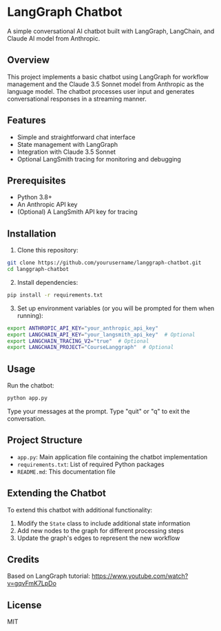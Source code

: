 # LangGraph Chatbot

A simple conversational AI chatbot built with LangGraph, LangChain, and Claude AI model from Anthropic.

## Overview

This project implements a basic chatbot using LangGraph for workflow management and the Claude 3.5 Sonnet model from Anthropic as the language model. The chatbot processes user input and generates conversational responses in a streaming manner.

## Features

- Simple and straightforward chat interface
- State management with LangGraph
- Integration with Claude 3.5 Sonnet
- Optional LangSmith tracing for monitoring and debugging

## Prerequisites

- Python 3.8+
- An Anthropic API key
- (Optional) A LangSmith API key for tracing

## Installation

1. Clone this repository:
```bash
git clone https://github.com/yourusername/langgraph-chatbot.git
cd langgraph-chatbot
```

2. Install dependencies:
```bash
pip install -r requirements.txt
```

3. Set up environment variables (or you will be prompted for them when running):
```bash
export ANTHROPIC_API_KEY="your_anthropic_api_key"
export LANGCHAIN_API_KEY="your_langsmith_api_key"  # Optional
export LANGCHAIN_TRACING_V2="true"  # Optional
export LANGCHAIN_PROJECT="CourseLanggraph"  # Optional
```

## Usage

Run the chatbot:
```bash
python app.py
```

Type your messages at the prompt. Type "quit" or "q" to exit the conversation.

## Project Structure

- `app.py`: Main application file containing the chatbot implementation
- `requirements.txt`: List of required Python packages
- `README.md`: This documentation file

## Extending the Chatbot

To extend this chatbot with additional functionality:

1. Modify the `State` class to include additional state information
2. Add new nodes to the graph for different processing steps
3. Update the graph's edges to represent the new workflow

## Credits

Based on LangGraph tutorial: https://www.youtube.com/watch?v=gqvFmK7LpDo

## License

MIT